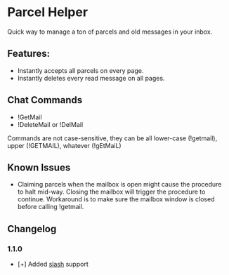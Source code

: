 # Parcel Helper

Quick way to manage a ton of parcels and old messages in your inbox.

## Features:
* Instantly accepts all parcels on every page.
* Instantly deletes every read message on all pages.


## Chat Commands
* !GetMail
* !DeleteMail or !DelMail

Commands are not case-sensitive, they can be all lower-case (!getmail), upper (!GETMAIL), whatever (!gEtMaiL)


## Known Issues
* Claiming parcels when the mailbox is open might cause the procedure to halt mid-way. Closing the mailbox will trigger the procedure to continue. Workaround is to make sure the mailbox window is closed before calling !getmail.


## Changelog 
### 1.1.0
* [+] Added [slash](https://github.com/baldera-mods/slash) support

